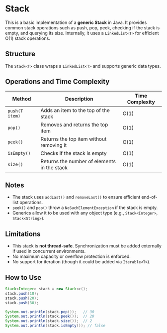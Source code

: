 # Stack

This is a basic implementation of a **generic Stack** in Java. It provides common stack operations such as push, pop, peek, checking if the stack is empty, and querying its size. Internally, it uses a `LinkedList<T>` for efficient O(1) stack operations.

## Structure

The `Stack<T>` class wraps a `LinkedList<T>` and supports generic data types.

## Operations and Time Complexity

| Method            | Description                                      | Time Complexity |
|-------------------|--------------------------------------------------|-----------------|
| `push(T item)`    | Adds an item to the top of the stack             | O(1)            |
| `pop()`           | Removes and returns the top item                 | O(1)            |
| `peek()`          | Returns the top item without removing it         | O(1)            |
| `isEmpty()`       | Checks if the stack is empty                     | O(1)            |
| `size()`          | Returns the number of elements in the stack      | O(1)            |

## Notes

- The stack uses `addLast()` and `removeLast()` to ensure efficient end-of-list operations.
- `peek()` and `pop()` throw a `NoSuchElementException` if the stack is empty.
- Generics allow it to be used with any object type (e.g., `Stack<Integer>`, `Stack<String>`).

## Limitations

- This stack is **not thread-safe**. Synchronization must be added externally if used in concurrent environments.
- No maximum capacity or overflow protection is enforced.
- No support for iteration (though it could be added via `Iterable<T>`).

## How to Use

```java
Stack<Integer> stack = new Stack<>();
stack.push(10);
stack.push(20);
stack.push(30);

System.out.println(stack.pop());   // 30
System.out.println(stack.peek());  // 20
System.out.println(stack.size());  // 2
System.out.println(stack.isEmpty()); // false
```